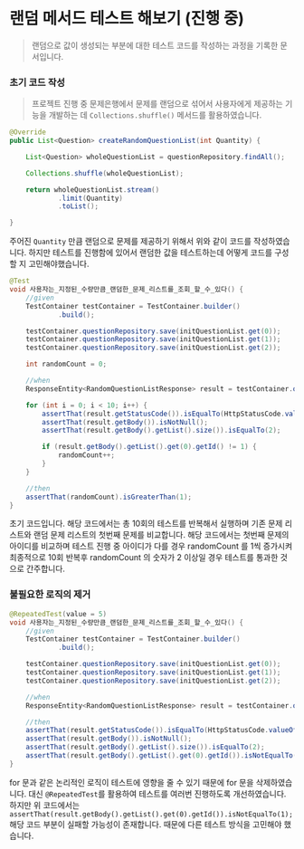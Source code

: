 # 랜덤 메서드 테스트 해보기 (진행 중)

> 랜덤으로 값이 생성되는 부분에 대한 테스트 코드를 작성하는 과정을 기록한 문서입니다.

### 초기 코드 작성

> 프로젝트 진행 중 문제은행에서 문제를 랜덤으로 섞어서 사용자에게 제공하는 기능을 개발하는 데 `Collections.shuffle()` 메서드를 활용하였습니다.
```java
@Override
public List<Question> createRandomQuestionList(int Quantity) {

    List<Question> wholeQuestionList = questionRepository.findAll();

    Collections.shuffle(wholeQuestionList);

    return wholeQuestionList.stream()
            .limit(Quantity)
            .toList();

}
```
주어진 `Quantity` 만큼 랜덤으로 문제를 제공하기 위해서 위와 같이 코드를 작성하였습니다.
하지만 테스트를 진행함에 있어서 랜덤한 값을 테스트하는데 어떻게 코드를 구성할 지 고민해야했습니다.

```java
@Test
void 사용자는_지정된_수량만큼_랜덤한_문제_리스트를_조회_할_수_있다() {
    //given
    TestContainer testContainer = TestContainer.builder()
            .build();

    testContainer.questionRepository.save(initQuestionList.get(0));
    testContainer.questionRepository.save(initQuestionList.get(1));
    testContainer.questionRepository.save(initQuestionList.get(2));

    int randomCount = 0;

    //when
    ResponseEntity<RandomQuestionListResponse> result = testContainer.questionController.getRandomQuestionList(2);

    for (int i = 0; i < 10; i++) {
        assertThat(result.getStatusCode()).isEqualTo(HttpStatusCode.valueOf(200));
        assertThat(result.getBody()).isNotNull();
        assertThat(result.getBody().getList().size()).isEqualTo(2);

        if (result.getBody().getList().get(0).getId() != 1) {
            randomCount++;
        }
    }

    //then
    assertThat(randomCount).isGreaterThan(1);
}
```
초기 코드입니다. 해당 코드에서는 총 10회의 테스트를 반복해서 실행하며 기존 문제 리스트와 랜덤 문제 리스트의 첫번째 문제를 비교합니다.
해당 코드에서는 첫번째 문제의 아이디를 비교하며 테스트 진행 중 아이디가 다를 경우 randomCount 를 1씩 증가시켜 최종적으로 10회 반복후 randomCount 의 숫자가 2 이상일 경우
테스트를 통과한 것으로 간주합니다.

### 불필요한 로직의 제거

```java
@RepeatedTest(value = 5)
void 사용자는_지정된_수량만큼_랜덤한_문제_리스트를_조회_할_수_있다() {
    //given
    TestContainer testContainer = TestContainer.builder()
            .build();

    testContainer.questionRepository.save(initQuestionList.get(0));
    testContainer.questionRepository.save(initQuestionList.get(1));
    testContainer.questionRepository.save(initQuestionList.get(2));

    //when
    ResponseEntity<RandomQuestionListResponse> result = testContainer.questionController.getRandomQuestionList(2);

    //then
    assertThat(result.getStatusCode()).isEqualTo(HttpStatusCode.valueOf(200));
    assertThat(result.getBody()).isNotNull();
    assertThat(result.getBody().getList().size()).isEqualTo(2);
    assertThat(result.getBody().getList().get(0).getId()).isNotEqualTo(1);
}
```
for 문과 같은 논리적인 로직이 테스트에 영향을 줄 수 있기 때문에 for 문을 삭제하였습니다. 대신 `@RepeatedTest`를 활용하여 테스트를 여러번 진행하도록 개선하였습니다.
하지만 위 코드에서는 `assertThat(result.getBody().getList().get(0).getId()).isNotEqualTo(1);` 해당 코드 부분이 실패할 가능성이 존재합니다. 때문에 다른 테스트 방식을
고민해야 했습니다.